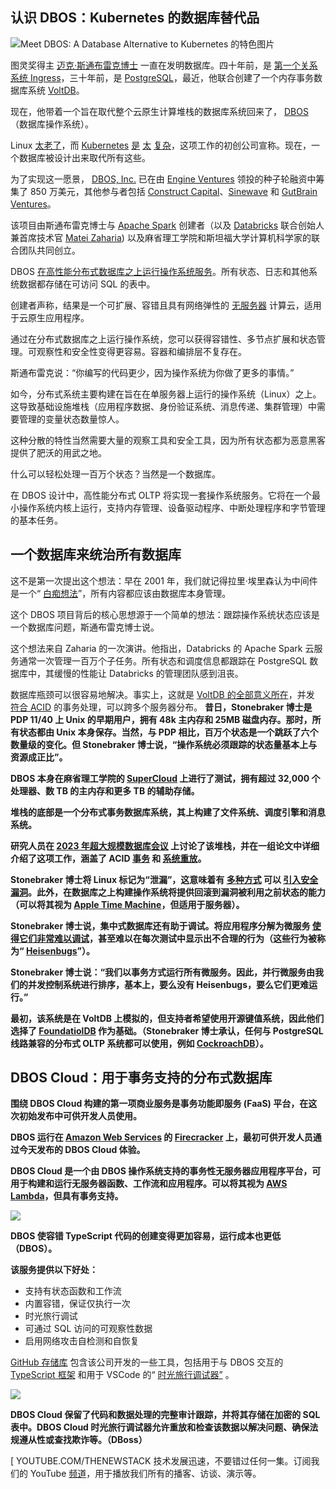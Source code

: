 ## 认识 DBOS：Kubernetes 的数据库替代品

![Meet DBOS: A Database Alternative to Kubernetes 的特色图片](https://cdn.thenewstack.io/media/2024/03/633f0359-dbos-1024x703.png)

图灵奖得主 [迈克·斯通布雷克博士](https://www2.eecs.berkeley.edu/Faculty/Homepages/stonebraker.html) 一直在发明数据库。四十年前，是 [第一个关系系统 Ingress](https://thenewstack.io/dr-michael-stonebraker-a-short-history-of-database-systems/)，三十年前，是 [PostgreSQL](https://thenewstack.io/postgresql-15-merge-ahead/)，最近，他联合创建了一个内存事务数据库系统 [VoltDB](https://thenewstack.io/voltdb-adds-geospatial-support-cross-site-replication/)。

现在，他带着一个旨在取代整个云原生计算堆栈的数据库系统回来了， [DBOS](https://www.dbos.dev/)（数据库操作系统）。

Linux [太老了](https://thenewstack.io/linus-torvalds-remembers-the-days-before-open-source-2/)，而 [Kubernetes](https://thenewstack.io/managing-kubernetes-complexity-in-multicloud-environments/) [是](https://thenewstack.io/developer-portals-can-abstract-away-kubernetes-complexity/) [太](https://thenewstack.io/dont-let-kubernetes-complexity-stall-your-cloud-momentum/) [复杂](https://thenewstack.io/how-to-fight-kubernetes-complexity-fatigue/)，这项工作的初创公司宣称。现在，一个数据库被设计出来取代所有这些。

为了实现这一愿景， [DBOS, Inc.](https://www.dbos.dev/) 已在由 [Engine Ventures](https://engineventures.com/) 领投的种子轮融资中筹集了 850 万美元，其他参与者包括 [Construct Capital](https://constructcap.com/)、[Sinewave](https://sinewave.vc/) 和 [GutBrain Ventures](https://www.gutbrainventures.com/)。

该项目由斯通布雷克博士与 [Apache Spark](https://thenewstack.io/matei-zaharia-qa/) 创建者（以及 [Databricks](https://thenewstack.io/databricks-sees-and-raises-snowflake-with-gen-ai-llmops-more/) 联合创始人兼首席技术官 [Matei Zaharia](https://people.eecs.berkeley.edu/~matei/)) 以及麻省理工学院和斯坦福大学计算机科学家的联合团队共同创立。

DBOS [在高性能分布式数据库之上运行操作系统服务](https://docs.dbos.dev/)。所有状态、日志和其他系统数据都存储在可访问 SQL 的表中。

创建者声称，结果是一个可扩展、容错且具有网络弹性的 [无服务器](https://www.thenewstack.io/serverless) 计算云，适用于云原生应用程序。

通过在分布式数据库之上运行操作系统，您可以获得容错性、多节点扩展和状态管理。可观察性和安全性变得更容易。容器和编排层不复存在。

斯通布雷克说：“你编写的代码更少，因为操作系统为你做了更多的事情。”

如今，分布式系统主要构建在旨在在单服务器上运行的操作系统（Linux）之上。这导致基础设施堆栈（应用程序数据、身份验证系统、消息传递、集群管理）中需要管理的变量状态数量惊人。

这种分散的特性当然需要大量的观察工具和安全工具，因为所有状态都为恶意黑客提供了肥沃的用武之地。

什么可以轻松处理一百万个状态？当然是一个数据库。

在 DBOS 设计中，高性能分布式 OLTP 将实现一套操作系统服务。它将在一个最小操作系统内核上运行，支持内存管理、设备驱动程序、中断处理程序和字节管理的基本任务。

## 一个数据库来统治所有数据库

这不是第一次提出这个想法：早在 2001 年，我们就记得拉里·埃里森认为中间件是一个“ [白痴想法](https://www.washingtontechnology.com/2001/07/oracle-battles-the-middleware/345552/)”，所有内容都应该由数据库本身管理。

这个 DBOS 项目背后的核心思想源于一个简单的想法：跟踪操作系统状态应该是一个数据库问题，斯通布雷克博士说。

这个想法来自 Zaharia 的一次演讲。他指出，Databricks 的 Apache Spark 云服务通常一次管理一百万个子任务。所有状态和调度信息都跟踪在 PostgreSQL 数据库中，其缓慢的性能让 Databricks 的管理团队感到沮丧。

数据库瓶颈可以很容易地解决。事实上，这就是 [VoltDB 的全部意义所在](https://github.com/VoltDB/voltdb)，并发 [符合 ACID](https://thenewstack.io/an-apache-cassandra-breakthrough-acid-transactions-at-scale/) 的事务处理，可以跨多个服务器分布。
**昔日，Stonebraker 博士是 PDP 11/40 上 Unix 的早期用户，拥有 48k 主内存和 25MB 磁盘内存。那时，所有状态都由 Unix 本身保存。当然，与 PDP 相比，百万个状态是一个跳跃了六个数量级的变化。但 Stonebraker 博士说，“操作系统必须跟踪的状态量基本上与资源成正比”。**

**DBOS 本身在麻省理工学院的 [SuperCloud](https://supercloud.mit.edu/) 上进行了测试，拥有超过 32,000 个处理器、数 TB 的主内存和更多 TB 的辅助存储。**

**堆栈的底部是一个分布式事务数据库系统，其上构建了文件系统、调度引擎和消息系统。**

**研究人员在 [2023 年超大规模数据库会议](https://vldb.org/2023/?program-schedule) 上讨论了该堆栈，并在一组论文中详细介绍了这项工作，涵盖了 ACID [事务](https://www.vldb.org/pvldb/vol16/p2742-kraft.pdf) 和 [系统重放](https://www.vldb.org/pvldb/vol16/p3085-li.pdf)。**

**Stonebraker 博士将 Linux 标记为“泄漏”，这意味着有 [多种方式](https://thenewstack.io/leaky-vessels-vulnerability-sinks-container-security/) 可以 [引入安全漏洞](https://thenewstack.io/zero-day-vulnerabilities-can-teach-us-about-supply-chain-security/)。此外，在数据库之上构建操作系统将提供回滚到漏洞被利用之前状态的能力（可以将其视为 [Apple Time Machine](https://support.apple.com/en-us/104984)，但适用于服务器）。**

**Stonebraker 博士说，集中式数据库还有助于调试。将应用程序分解为微服务 [使得它们非常难以调试](https://thenewstack.io/return-of-the-monolith-amazon-dumps-microservices-for-video-monitoring/)，甚至难以在每次测试中显示出不合理的行为（这些行为被称为“ [Heisenbugs](https://thenewstack.io/an-amazon-anomaly-that-metastasized-into-a-server-eating-monster/)”）。**

**Stonebraker 博士说：“我们以事务方式运行所有微服务。因此，并行微服务由我们的并发控制系统进行排序，基本上，要么没有 Heisenbugs，要么它们更难运行。”**

**最初，该系统是在 VoltDB 上模拟的，但支持者希望使用开源键值系统，因此他们选择了 [FoundatiolDB](https://www.foundationdb.org/) 作为基础。（Stonebraker 博士承认，任何与 PostgreSQL 线路兼容的分布式 OLTP 系统都可以使用，例如 [CockroachDB](https://www.cockroachlabs.com?utm_source=tns&utm_medium=sponsor&utm_campaign=brand-pipe-tns-sponsor-page-description&utm_content=lp-homepage-learn-more&utm_term=prosp&utm_content=inline-mention)）。**

## **DBOS Cloud：用于事务支持的分布式数据库**

**围绕 DBOS Cloud 构建的第一项商业服务是事务功能即服务 (FaaS) 平台，在这次初始发布中可供开发人员使用。**

**DBOS 运行在 [Amazon Web Services](https://aws.amazon.com/?utm_content=inline-mention) 的 [Firecracker](https://thenewstack.io/aws-wants-its-open-source-firecracker-to-become-faster/) 上，最初可供开发人员通过今天发布的 DBOS Cloud 体验。**

**DBOS Cloud 是一个由 DBOS 操作系统支持的事务性无服务器应用程序平台，可用于构建和运行无服务器函数、工作流和应用程序。可以将其视为 [AWS Lambda](https://thenewstack.io/going-serverless-on-aws-lambda-recognize-potential-risks/)，但具有事务支持。**

![](https://cdn.thenewstack.io/media/2024/03/013ae632-dbos-image-1-jpeg.jpg)

**DBOS 使容错 TypeScript 代码的创建变得更加容易，运行成本也更低（DBOS）。**

**该服务提供以下好处：**

- 支持有状态函数和工作流
- 内置容错，保证仅执行一次
- 时光旅行调试
- 可通过 SQL 访问的可观察性数据
- 启用网络攻击自检测和自恢复

[GitHub 存储库](https://www.dbos.dev/) 包含该公司开发的一些工具，包括用于与 DBOS 交互的 [TypeScript 框架](https://github.com/dbos-inc/dbos-ts) 和用于 VSCode 的“ [时光旅行调试器”](https://github.com/dbos-inc/#:~:text=DBOS%20Time%20Travel%20Debugger%20extension%20for%20VS%20Code) 。

![](https://cdn.thenewstack.io/media/2024/03/0f1ac164-dbos-image-2jpeg.jpg)

**DBOS Cloud 保留了代码和数据处理的完整审计跟踪，并将其存储在加密的 SQL 表中。DBOS Cloud 时光旅行调试器允许重放和检查该数据以解决问题、确保法规遵从性或查找欺诈等。（DBoss）**

[
YOUTUBE.COM/THENEWSTACK
技术发展迅速，不要错过任何一集。订阅我们的 YouTube
[频道](https://youtube.com/thenewstack?sub_confirmation=1)，用于播放我们所有的播客、访谈、演示等。